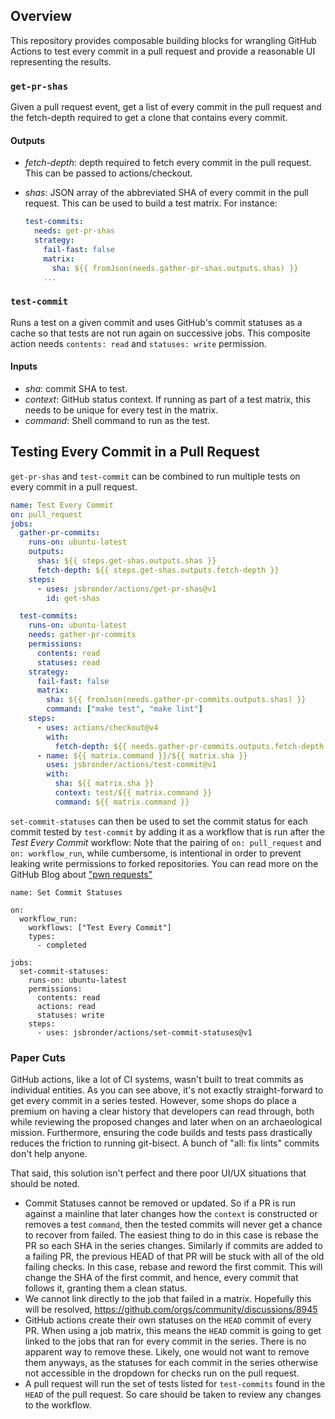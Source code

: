 ## Overview 
This repository provides composable building blocks for wrangling GitHub Actions to
test every commit in a pull request and provide a reasonable UI representing the results.

### `get-pr-shas`
Given a pull request event, get a list of every commit in the pull request and
the fetch-depth required to get a clone that contains every commit.

#### Outputs
- *fetch-depth*: depth required to fetch every commit in the pull request.
  This can be passed to actions/checkout.
- *shas*: JSON array of the abbreviated SHA of every commit in the pull
  request.  This can be used to build a test matrix.  For instance:

  ```yaml
  test-commits:
    needs: get-pr-shas
    strategy:
      fail-fast: false
      matrix:
        sha: ${{ fromJson(needs.gather-pr-shas.outputs.shas) }}
      ...
  ```

### `test-commit`
Runs a test on a given commit and uses GitHub's commit statuses as a cache so
that tests are not run again on successive jobs.  This composite action needs
`contents: read` and `statuses: write` permission.

#### Inputs
- *sha*: commit SHA to test.
- *context*: GitHub status context.  If running as part of a test matrix, this
  needs to be unique for every test in the matrix.
- *command*: Shell command to run as the test.

## Testing Every Commit in a Pull Request
`get-pr-shas` and `test-commit` can be combined to run multiple tests on every
commit in a pull request.

```yaml
name: Test Every Commit
on: pull_request
jobs:
  gather-pr-commits:
    runs-on: ubuntu-latest
    outputs:
      shas: ${{ steps.get-shas.outputs.shas }}
      fetch-depth: ${{ steps.get-shas.outputs.fetch-depth }}
    steps:
      - uses: jsbronder/actions/get-pr-shas@v1
        id: get-shas

  test-commits:
    runs-on: ubuntu-latest
    needs: gather-pr-commits
    permissions:
      contents: read
      statuses: read
    strategy:
      fail-fast: false
      matrix:
        sha: ${{ fromJson(needs.gather-pr-commits.outputs.shas) }}
        command: ["make test", "make lint"]
    steps:
      - uses: actions/checkout@v4
        with:
          fetch-depth: ${{ needs.gather-pr-commits.outputs.fetch-depth }}
      - name: ${{ matrix.command }}/${{ matrix.sha }}
        uses: jsbronder/actions/test-commit@v1
        with:
          sha: ${{ matrix.sha }}
          context: test/${{ matrix.command }}
          command: ${{ matrix.command }}
```

`set-commit-statuses` can then be used to set the commit status for each commit
tested by `test-commit` by adding it as a workflow that is run after the *Test
Every Commit* workflow:  Note that the pairing of `on: pull_request` and `on:
workflow_run`, while cumbersome, is intentional in order to prevent leaking
write permissions to forked repositories.  You can read more on the GitHub Blog
about ["pwn
requests"](https://securitylab.github.com/resources/github-actions-preventing-pwn-requests/)

```
name: Set Commit Statuses

on:
  workflow_run:
    workflows: ["Test Every Commit"]
    types:
      - completed

jobs:
  set-commit-statuses:
    runs-on: ubuntu-latest
    permissions:
      contents: read
      actions: read
      statuses: write
    steps:
      - uses: jsbronder/actions/set-commit-statuses@v1
```

### Paper Cuts
GitHub actions, like a lot of CI systems, wasn't built to treat commits as
individual entities.  As you can see above, it's not exactly straight-forward
to get every commit in a series tested.  However, some shops do place a premium
on having a clear history that developers can read through, both while
reviewing the proposed changes and later when on an archaeological mission.
Furthermore, ensuring the code builds and tests pass drastically reduces the
friction to running git-bisect.  A bunch of "all: fix lints" commits don't help
anyone.

That said, this solution isn't perfect and there poor UI/UX situations that
should be noted.

- Commit Statuses cannot be removed or updated.  So if a PR is run against a
  mainline that later changes how the `context` is constructed or removes a
  test `command`, then the tested commits will never get a chance to recover
  from failed.  The easiest thing to do in this case is rebase the PR so each
  SHA in the series changes.
  Similarly if commits are added to a failing PR, the previous HEAD of that PR
  will be stuck with all of the old failing checks.  In this case, rebase and
  reword the first commit.  This will change the SHA of the first commit, and
  hence, every commit that follows it, granting them a clean status.
- We cannot link directly to the job that failed in a matrix.  Hopefully this
  will be resolved, https://github.com/orgs/community/discussions/8945
- GitHub actions create their own statuses on the `HEAD` commit of every PR.
  When using a job matrix, this means the `HEAD` commit is going to get linked
  to the jobs that ran for every commit in the series.  There is no apparent
  way to remove these.
  Likely, one would not want to remove them anyways, as the statuses for each
  commit in the series otherwise not accessible in the dropdown for checks
  run on the pull request.
- A pull request will run the set of tests listed for `test-commits` found in
  the `HEAD` of the pull request.  So care should be taken to review any
  changes to the workflow.

